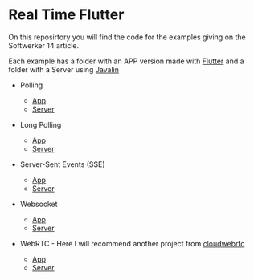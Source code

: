# Real Time Flutter
On this reposirtory you will find the code for the examples giving on the Softwerker 14 article.

Each example has a folder with an APP version made with [Flutter](https://flutter.dev/) and a folder with a Server using [Javalin](https://javalin.io/)

* Polling
  * [App](/polling_app)
  * [Server](/polling_server)

* Long Polling
  * [App](/long_polling_app)
  * [Server](/long_polling_server)

* Server-Sent Events (SSE)
  * [App](/sse_app)
  * [Server](/sse_server)

* Websocket
  * [App](/websocket_app)
  * [Server](/websocket_server)

* WebRTC - Here I will recommend another project from [cloudwebrtc](https://github.com/cloudwebrtc/flutter-webrtc)
  * [App](https://github.com/cloudwebrtc/flutter-webrtc-demo/)
  * [Server](https://github.com/cloudwebrtc/flutter-webrtc-server)
